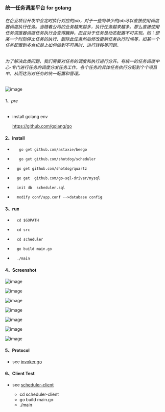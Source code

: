 ###  统一任务调度平台 for golang
###### 在企业项目开发中会定时执行对应的job，对于一些简单少的job可以直接使用调度器调度执行任务。当随着公司的业务越来越多，执行任务越来越多。那么直接使用任务调度器调度任务执行会变得臃肿，而且对于任务是动态配置不可实现。如：想某一个时刻停止任务的执行、删除此任务然后修改更新任务执行时间等，如某一个任务配置到多台机器上如何做到不可用时，进行转移等问题。

###### 为了解决此类问题，我们需要对任务的调度和执行进行分开。有统一的任务调度中心-专门进行任务的调度分发任务工作，各个任务的具体任务执行分配到个个项目中。从而达到对任务的统一配置和管理。


![image](https://github.com/shotdog/scheduler/raw/master/screenshot/job.png)

###### 1、pre
* install golang env

  https://github.com/golang/go

#### 2、install  



*        go get github.com/astaxie/beego

*        go get github.com/shotdog/scheduler

*       go get github.com/shotdog/quartz

*       go get  github.com/go-sql-driver/mysql
*       init db  scheduler.sql
*       modify conf/app.conf -->database config


#### 3、run

*       cd $GOPATH
*       cd src
*       cd scheduler
*       go build main.go
*       ./main


#### 4、Screenshot

![image](https://github.com/shotdog/scheduler/raw/master/screenshot/1.png)

![image](https://github.com/shotdog/scheduler/raw/master/screenshot/2.png)

![image](https://github.com/shotdog/scheduler/raw/master/screenshot/3.png)

![image](https://github.com/shotdog/scheduler/raw/master/screenshot/4.png)

![image](https://github.com/shotdog/scheduler/raw/master/screenshot/5.png)

![image](https://github.com/shotdog/scheduler/raw/master/screenshot/6.png)

![image](https://github.com/shotdog/scheduler/raw/master/screenshot/7.png)

#### 5、Protocol
* see [invoker.go](https://github.com/shotdog/scheduler/blob/master/invoker/invoker.go)

#### 6、Client Test

* see [scheduler-client](https://github.com/shotdog/scheduler-client)

   * cd scheduler-client
   * go build main.go
   * ./main
